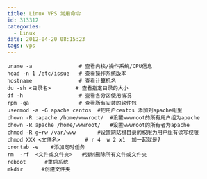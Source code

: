 ```yaml
---
title: Linux VPS 常用命令
id: 313312
categories:
  - Linux
date: 2012-04-20 08:15:23
tags: vps
---
```


 


    uname -a               # 查看内核/操作系统/CPU信息
    head -n 1 /etc/issue   # 查看操作系统版本
    hostname               # 查看计算机名
    du -sh <目录名>        # 查看指定目录的大小
    df -h                  # 查看各分区使用情况
    rpm -qa                # 查看所有安装的软件包
    usermod -a -G apache centos  #把用户centos 添加到apache组里
    chown -R :apache /home/wwwroot/  #设置wwwroot的所有用户组为apache
    chown -R apache /home/wwwroot/   #设置wwwroot的所有者为apache
    chmod -R g+rw /var/www       #设置网站根目录的权限为用户组有读写权限
    chmod XXX <文件名>        # r 4  w 2 x1  加一起就是7
    crontab -e    #添加定时任务
    rm  -rf  <文件或文件夹>   #强制删除所有文件或文件夹
    reboot      #重启系统
    mkdir      #创建文件夹
